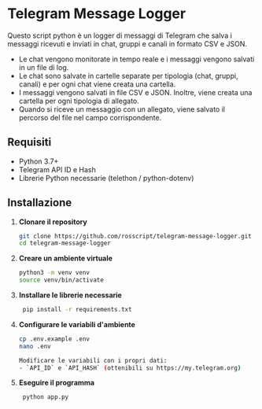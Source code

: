 # Telegram Message Logger

Questo script python è un logger di messaggi di Telegram che salva i messaggi ricevuti e inviati in chat, gruppi e canali in formato CSV e JSON. 
- Le chat vengono monitorate in tempo reale e i messaggi vengono salvati in un file di log.
- Le chat sono salvate in cartelle separate per tipologia (chat, gruppi, canali) e per ogni chat viene creata una cartella.
- I messaggi vengono salvati in file CSV e JSON. Inoltre, viene creata una cartella per ogni tipologia di allegato.
- Quando si riceve un messaggio con un allegato, viene salvato il percorso del file nel campo corrispondente.

## Requisiti

- Python 3.7+
- Telegram API ID e Hash
- Librerie Python necessarie (telethon / python-dotenv)

## Installazione

1. **Clonare il repository**

   ```bash
   git clone https://github.com/rosscript/telegram-message-logger.git
   cd telegram-message-logger

2. **Creare un ambiente virtuale**

   ```bash
   python3 -m venv venv
   source venv/bin/activate

3. **Installare le librerie necessarie**

   ```bash
    pip install -r requirements.txt

4. **Configurare le variabili d'ambiente**

   ```bash
   cp .env.example .env
   nano .env

   Modificare le variabili con i propri dati:
   - `API_ID` e `API_HASH` (ottenibili su https://my.telegram.org)

5. **Eseguire il programma**

   ```bash
    python app.py
